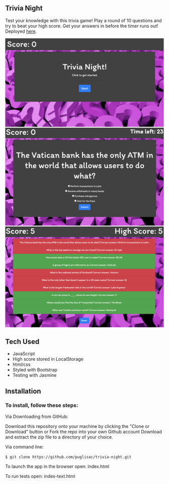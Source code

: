 ## Trivia Night

Test your knowledge with this trivia game! Play a round of 10 questions and try to beat your high score. Get your answers in before the timer runs out! Deployed [here](https://puglisac.github.io/trivia-night/).  

![home](screenshots/home.png)
![home](screenshots/question.png)
![home](screenshots/end.png)

## Tech Used

- JavaScript
- High score stored in LocalStorage
- html/css
- Styled with Bootstrap
- Testing with Jasmine

## Installation
### To install, follow these steps:

Via Downloading from GitHub:

Download this repository onto your machine by clicking the "Clone or Download" button or Fork the repo into your own Github account
Download and extract the zip file to a directory of your choice.  

Via command line:

`$ git clone https://github.com/puglisac/trivia-night.git`  

To launch the app in the browser open: index.html

To run tests open: index-text.html